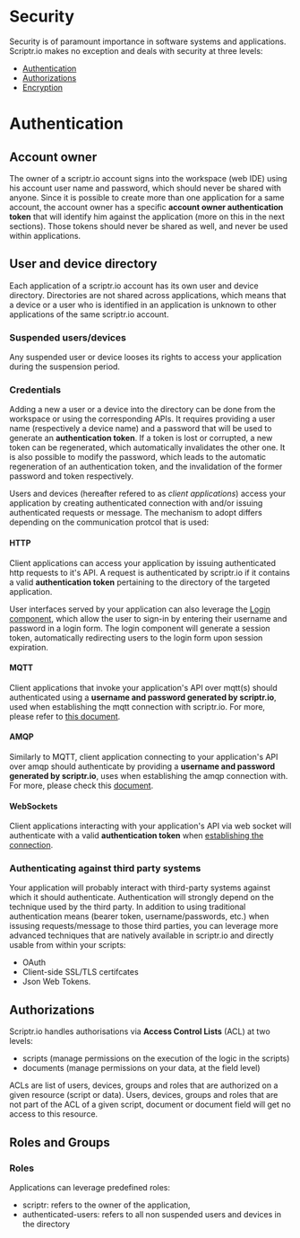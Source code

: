 # Security

Security is of paramount importance in software systems and applications. Scriptr.io makes no exception and deals with security at three levels: 
- [Authentication](./security.md#authentication)
- [Authorizations](./security.md#authorizations)
- [Encryption](./security.md#ecryption)

# Authentication

## Account owner

The owner of a scriptr.io account signs into the workspace (web IDE) using his account user name and password, which should never be shared with anyone. Since it is possible to create more than one application for a same account, the account owner has a specific **account owner authentication token** that will identify him against the application (more on this in the next sections). Those tokens should never be shared as well, and never be used within applications.

## User and device directory
Each application of a scriptr.io account has its own user and device directory. Directories are not shared across applications, which means that a device or a user who is identified in an application is unknown to other applications of the same scriptr.io account.

### Suspended users/devices
Any suspended user or device looses its rights to access your application during the suspension period.

### Credentials
Adding a new a user or a device into the directory can be done from the workspace or using the corresponding APIs. It requires providing a user name (respectively a device name) and a password that will be used to generate an **authentication token**. If a token is lost or corrupted, a new token can be regenerated, which automatically invalidates the other one. It is also possible to modify the password, which leads to the automatic regeneration of an authentication token, and the invalidation of the former password and token respectively.

Users and devices (hereafter refered to as *client applications*) access your application by creating authenticated connection with and/or issuing authenticated requests or message. The mechanism to adopt differs depending on the communication protcol that is used:

#### HTTP
 Client applications can access your application by issuing authenticated http requests to it's API. A request is authenticated by scriptr.io if it contains a valid **authentication token** pertaining to the directory of the targeted application. 

User interfaces served by your application can also leverage the [Login component](https://github.com/scriptrdotio/login), which allow the user to sign-in by entering their username and password in a login form. The login component will generate a session token, automatically redirecting users to the login form upon session expiration.

#### MQTT 
Client applications that invoke your application's API over mqtt(s) should authenticated using a **username and password generated by scriptr.io**, used when establishing the mqtt connection with scriptr.io. For more, please refer to [this document](https://www.scriptr.io/documentation#documentation-communicating-over-mqttScriptr.ioMQTTBroker).

#### AMQP
Similarly to MQTT, client application connecting to your application's API over amqp should authenticate by providing a **username and password generated by scriptr.io**, uses when establishing the amqp connection with. For more, please check this [document](https://www.scriptr.io/documentation#documentation-communicating-over-amqpScriptr.ioAMQPBroker).

#### WebSockets
Client applications interacting with your application's API via web socket will authenticate with a valid **authentication token** when [establishing the connection](https://www.scriptr.io/documentation#documentation-realtimecommunicationReal-timeCommunication).

### Authenticating against third party systems
Your application will probably interact with third-party systems against which it should authenticate. Authentication will strongly depend on the technique used by the third party. In addition to using traditional authentication means (bearer token, username/passwords, etc.) when issusing requests/message to those third parties, you can leverage more advanced techniques that are natively available in scriptr.io and directly usable from within your scripts:

- OAuth
- Client-side SSL/TLS certifcates
- Json Web Tokens.

## Authorizations
Scriptr.io handles authorisations via **Access Control Lists** (ACL) at two levels:
- scripts (manage permissions on the execution of the logic in the scripts)
- documents (manage permissions on your data, at the field level)

ACLs are list of users, devices, groups and roles that are authorized on a given resource (script or data). Users, devices, groups and roles that are not part of the ACL of a given script, document or document field will get no access to this resource.

## Roles and Groups

### Roles
Applications can leverage predefined roles: 
- scriptr: refers to the owner of the application, 
- authenticated-users: refers to all non suspended users and devices in the directory
